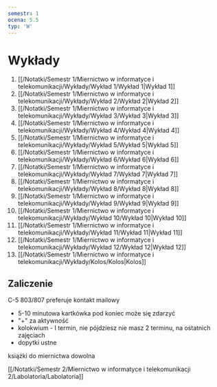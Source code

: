```yaml
---
semestr: 1
ocena: 5.5
typ: 'W'
---
```


# Wykłady
1. [[/Notatki/Semestr 1/Miernictwo w informatyce i telekomunikacji/Wykłady/Wykład 1/Wykład 1|Wykład 1]]
2. [[/Notatki/Semestr 1/Miernictwo w informatyce i telekomunikacji/Wykłady/Wykład 2/Wykład 2|Wykład 2]]
3. [[/Notatki/Semestr 1/Miernictwo w informatyce i telekomunikacji/Wykłady/Wykład 3/Wykład 3|Wykład 3]]
4. [[/Notatki/Semestr 1/Miernictwo w informatyce i telekomunikacji/Wykłady/Wykład 4/Wykład 4|Wykład 4]]
5. [[/Notatki/Semestr 1/Miernictwo w informatyce i telekomunikacji/Wykłady/Wykład 5/Wykład 5|Wykład 5]]
6. [[/Notatki/Semestr 1/Miernictwo w informatyce i telekomunikacji/Wykłady/Wykład 6/Wykład 6|Wykład 6]]
7. [[/Notatki/Semestr 1/Miernictwo w informatyce i telekomunikacji/Wykłady/Wykład 7/Wykład 7|Wykład 7]]
8. [[/Notatki/Semestr 1/Miernictwo w informatyce i telekomunikacji/Wykłady/Wykład 8/Wykład 8|Wykład 8]]
9. [[/Notatki/Semestr 1/Miernictwo w informatyce i telekomunikacji/Wykłady/Wykład 9/Wykład 9|Wykład 9]]
10. [[/Notatki/Semestr 1/Miernictwo w informatyce i telekomunikacji/Wykłady/Wykład 10/Wykład 10|Wykład 10]]
11. [[/Notatki/Semestr 1/Miernictwo w informatyce i telekomunikacji/Wykłady/Wykład 11/Wykład 11|Wykład 11]]
12. [[/Notatki/Semestr 1/Miernictwo w informatyce i telekomunikacji/Wykłady/Wykład 12/Wykład 12|Wykład 12]]
13. [[/Notatki/Semestr 1/Miernictwo w informatyce i telekomunikacji/Wykłady/Kolos/Kolos|Kolos]]

## Zaliczenie
C-5 803/807
preferuje kontakt mailowy

- 5-10 minutowa kartkówka pod koniec może się zdarzyć
- "+" za aktywność
- kolokwium - I termin, nie pójdziesz nie masz 2 terminu, na ostatnich zajęciach
- dopytki ustne

książki do miernictwa dowolna


[[/Notatki/Semestr 2/Miernictwo w informatyce i telekomunikacji 2/Labolatoria/Labolatoria]]